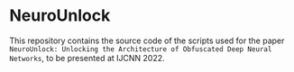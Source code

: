 # NeuroUnlock

This repository contains the source code of the scripts used for the paper ``NeuroUnlock: Unlocking the Architecture of Obfuscated Deep Neural Networks``, to be presented at IJCNN 2022.
